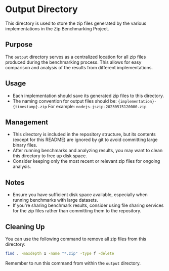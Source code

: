 # Output Directory

This directory is used to store the zip files generated by the various implementations in the Zip Benchmarking Project.

## Purpose

The `output` directory serves as a centralized location for all zip files produced during the benchmarking process. This allows for easy comparison and analysis of the results from different implementations.

## Usage

- Each implementation should save its generated zip files to this directory.
- The naming convention for output files should be:
  `{implementation}-{timestamp}.zip`
  For example: `nodejs-jszip-20230515120000.zip`

## Management

- This directory is included in the repository structure, but its contents (except for this README) are ignored by git to avoid committing large binary files.
- After running benchmarks and analyzing results, you may want to clean this directory to free up disk space.
- Consider keeping only the most recent or relevant zip files for ongoing analysis.

## Notes

- Ensure you have sufficient disk space available, especially when running benchmarks with large datasets.
- If you're sharing benchmark results, consider using file sharing services for the zip files rather than committing them to the repository.

## Cleaning Up

You can use the following command to remove all zip files from this directory:

```bash
find . -maxdepth 1 -name "*.zip" -type f -delete
```

Remember to run this command from within the `output` directory.
